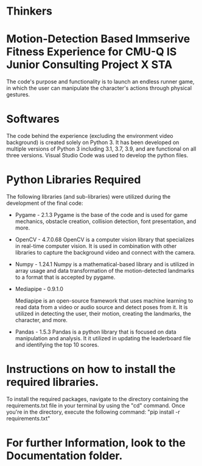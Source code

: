 # Thinkers

# Motion-Detection Based Immserive Fitness Experience for CMU-Q IS Junior Consulting Project X STA 
The code's purpose and functionality is to launch an endless runner game, in which the user can manipulate the character's actions through physical gestures.

# Softwares
The code behind the experience (excluding the environment video background) is created solely on Python 3. It has been developed on multiple versions of Python 3 including 3.1, 3.7, 3.9, and are functional on all three versions. Visual Studio Code was used to develop the python files.

# Python Libraries Required
The following libraries (and sub-libraries) were utilized during the development of the final code: 
- Pygame - 2.1.3
    Pygame is the base of the code and is used for game mechanics, obstacle creation, collision detection, font presentation, and more.
- OpenCV - 4.7.0.68
    OpenCV is a computer vision library that specializes in real-time computer vision. It is used in combination with other libraries to capture the background video and connect with the camera.
- Numpy - 1.24.1
    Numpy is a mathematical-based library and is utilized in array usage and data transformation of the motion-detected landmarks to a format that is accepted by pygame.
- Mediapipe - 0.9.1.0
    
    Mediapipe is an open-source framework that uses machine learning to read data from a video or audio source and detect poses from it. It is utilized in detecting the user, their motion, creating the landmarks, the character, and more.
- Pandas - 1.5.3
    Pandas is a python library that is focused on data manipulation and analysis. It it utilized in updating the leaderboard file and identifying the top 10 scores.

# Instructions on how to install the required libraries.
To install the required packages, navigate to the directory containing the requirements.txt file in your terminal by using the "cd" command. Once you're in the directory, execute the following command: "pip install -r requirements.txt"
# For further Information, look to the Documentation folder.
